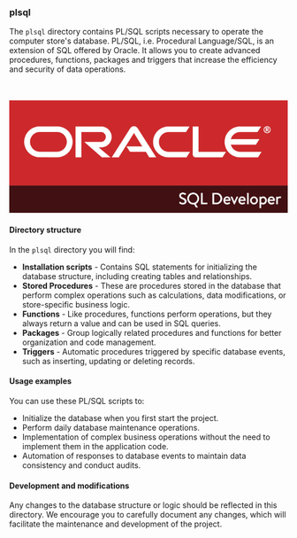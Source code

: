 

### plsql

The `plsql` directory contains PL/SQL scripts necessary to operate the computer store's database. PL/SQL, i.e. Procedural Language/SQL, is an extension of SQL offered by Oracle. It allows you to create advanced procedures, functions, packages and triggers that increase the efficiency and security of data operations.


<br><br>![info](../assets/images/plsql.png)

#### Directory structure

In the `plsql` directory you will find:

- **Installation scripts** - Contains SQL statements for initializing the database structure, including creating tables and relationships.
- **Stored Procedures** - These are procedures stored in the database that perform complex operations such as calculations, data modifications, or store-specific business logic.
- **Functions** - Like procedures, functions perform operations, but they always return a value and can be used in SQL queries.
- **Packages** - Group logically related procedures and functions for better organization and code management.
- **Triggers** - Automatic procedures triggered by specific database events, such as inserting, updating or deleting records.

#### Usage examples

You can use these PL/SQL scripts to:

- Initialize the database when you first start the project.
- Perform daily database maintenance operations.
- Implementation of complex business operations without the need to implement them in the application code.
- Automation of responses to database events to maintain data consistency and conduct audits.

#### Development and modifications

Any changes to the database structure or logic should be reflected in this directory. We encourage you to carefully document any changes, which will facilitate the maintenance and development of the project.

